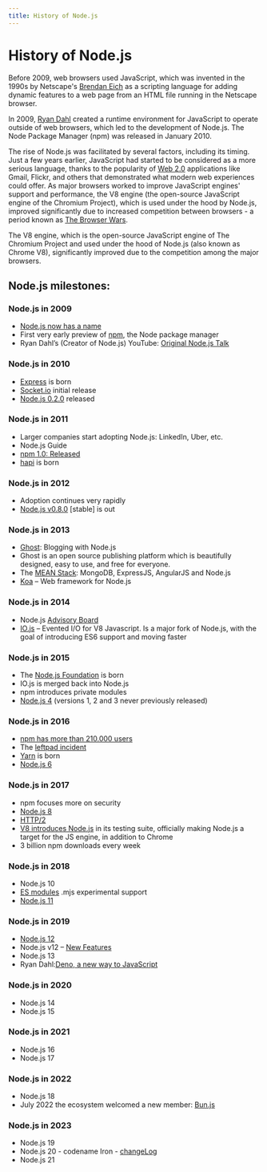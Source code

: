 ```yaml
---
title: History of Node.js
---
```


# History of Node.js

Before 2009, web browsers used JavaScript, which was invented in the 1990s by Netscape's [Brendan Eich](https://en.wikipedia.org/wiki/Brendan_Eich) as a scripting language for adding dynamic features to a web page from an HTML file running in the Netscape browser.

In 2009, [Ryan Dahl](https://en.wikipedia.org/wiki/Ryan_Dahl) created a runtime environment for JavaScript to operate outside of web browsers, which led to the development of Node.js. The Node Package Manager (npm) was released in January 2010.

The rise of Node.js was facilitated by several factors, including its timing. Just a few years earlier, JavaScript had started to be considered as a more serious language, thanks to the popularity of [Web 2.0](https://en.wikipedia.org/wiki/Web_2.0) applications like Gmail, Flickr, and others that demonstrated what modern web experiences could offer. As major browsers worked to improve JavaScript engines' support and performance, the V8 engine (the open-source JavaScript engine of the Chromium Project), which is used under the hood by Node.js, improved significantly due to increased competition between browsers - a period known as [The Browser Wars](https://www.mozilla.org/en-US/firefox/browsers/browser-history/).

The V8 engine, which is the open-source JavaScript engine of The Chromium Project and used under the hood of Node.js (also known as Chrome V8), significantly improved due to the competition among the major browsers.

## Node.js milestones:

### Node.js in 2009
- [Node.js now has a name](https://github.com/nodejs/node-v0.x-archive/commit/19478ed4b14263c489e872156ca55ff16a07ebe0)
- First very early preview of [npm](https://groups.google.com/g/nodejs/c/erDWyS4xPw8), the Node package manager
- Ryan Dahl’s (Creator of Node.js) YouTube: [Original Node.js Talk](https://www.youtube.com/watch?v=ztspvPYybIY)

### Node.js in 2010
- [Express](https://expressjs.com/) is born
- [Socket.io](https://socket.io/) initial release
- [Node.js 0.2.0](https://groups.google.com/g/nodejs/c/wEDF_X12HVc) released

### Node.js in 2011
- Larger companies start adopting Node.js: LinkedIn, Uber, etc.
- Node.js Guide
- [npm 1.0: Released](https://nodejs.org/en/blog/npm/npm-1-0-released/)
- [hapi](https://hapi.dev/) is born

### Node.js in 2012
- Adoption continues very rapidly
- [Node.js v0.8.0](https://nodejs.org/en/blog/release/v0.8.0/) [stable] is out

### Node.js in 2013
- [Ghost](https://ghost.org/): Blogging with Node.js
- Ghost is an open source publishing platform which is beautifully designed,
easy to use, and free for everyone.
- The [MEAN Stack](https://www.mongodb.com/blog/post/the-mean-stack-mongodb-expressjs-angularjs-and): MongoDB, ExpressJS, AngularJS and Node.js
- [Koa](https://koajs.com/) – Web framework for Node.js

### Node.js in 2014
- Node.js [Advisory Board](https://tritondatacenter.com/blog/node-js-advisory-board)
- [IO.js](https://nodejs.org/en/) – Evented I/O for V8 Javascript. Is a major fork of Node.js, with the goal of introducing ES6 support and moving faster

### Node.js in 2015
- The [Node.js Foundation](https://openjsf.org/) is born
- IO.js is merged back into Node.js
- npm introduces private modules
- [Node.js 4](https://nodejs.org/en/blog/release/v4.2.0/) (versions 1, 2 and 3 never previously released)

### Node.js in 2016
- [npm has more than 210.000 users](https://blog.npmjs.org/post/143451680695/how-many-npm-users-are-there)
- The [leftpad incident](https://blog.npmjs.org/post/141577284765/kik-left-pad-and-npm)
- [Yarn](https://classic.yarnpkg.com/en/) is born
- [Node.js 6](https://hackernoon.com/node-js-v6-transitions-to-lts-be7f18c17159#.qxi5pfoss)

### Node.js in 2017
- npm focuses more on security
- [Node.js 8](https://levelup.gitconnected.com/whats-new-in-node-8-e1cce6539a71)
- [HTTP/2](https://medium.com/the-node-js-collection/say-hello-to-http-2-for-node-js-core-261ba493846e)
- [V8 introduces Node.js](https://medium.com/the-node-js-collection/get-ready-a-new-v8-is-coming-node-js-performance-is-changing-46a63d6da4de) in its testing suite, officially making Node.js a target for the JS engine, in addition to Chrome
- 3 billion npm downloads every week

### Node.js in 2018
- Node.js 10
- [ES modules](https://nodejs.org/api/esm.html) .mjs experimental support
- [Node.js 11](https://nodejs.medium.com/october-brings-node-js-10-x-to-lts-and-node-js-11-to-current-ae19f8f12b51)

### Node.js in 2019
- [Node.js 12](https://nodejs.medium.com/introducing-node-js-12-76c41a1b3f3f)
- Node.js v12 – [New Features](https://blog.risingstack.com/node-js-12-new-features/)
- Node.js 13
- Ryan Dahl:[Deno, a new way to JavaScript](https://www.youtube.com/watch?v=z6JRlx5NC9E)

### Node.js in 2020
- Node.js 14
- Node.js 15

### Node.js in 2021
- Node.js 16
- Node.js 17

### Node.js in 2022
- Node.js 18
- July 2022 the ecosystem welcomed a new member: [Bun.js](https://www.makeuseof.com/what-is-bunjs-why-the-javascript-community-excited/#:~:text=Getting%20new%20frameworks%20and%20libraries,js.)

### Node.js in 2023
- Node.js 19 
- Node.js 20 - codename Iron - [changeLog](https://github.com/nodejs/node/blob/main/doc/changelogs/CHANGELOG_V20.md#20.10.0)
- Node.js 21
